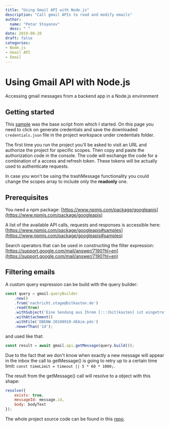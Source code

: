 ```yaml
---
title: "Using Gmail API with Node.js"
description: "Call gmail APIs to read and modify emails"
author:
  name: "Petar Stoyanov"
  desc: " "
date: 2019-08-28
draft: false
categories:
- Node.js
- Gmail API
- Email
---
```


# Using Gmail API with Node.js

Accessing gmail messages from a backend app in a Node.js environment

## Getting started

This [sample](https://developers.google.com/gmail/api/quickstart/nodejs) was the base script from which I started. On this page you need to click on generate credentials and save the downloaded `credentials.json` file in the project workspace under credentials folder.

The first time you run the project you'll be asked to visit an URL and authorize the project for specific scopes. Then copy and paste the authorization code in the console. The code will exchange the code for a combination of a access and refresh token. These tokens will be actually used to authenticate requests.

In case you won't be using the trashMessage functionality you could change the scopes array to include only the **readonly** one.

## Prerequisites

You need a npm package: [https://www.npmjs.com/package/googleapis](https://www.npmjs.com/package/googleapis)

A list of the available API calls, requests and responses is accessible here: [https://www.npmjs.com/package/googleapis#samples](https://www.npmjs.com/package/googleapis#samples)

Search operators that can be used in constructing the filter expression: [https://support.google.com/mail/answer/7190?hl=en](https://support.google.com/mail/answer/7190?hl=en)

## Filtering emails

A custom query expression can be build with the query builder:

```javascript
const query = gmail.queryBuilder
    .new()
    .from('nachricht.stage@bitkasten.de')
    .read(true)
    .withSubject('Eine Sendung aus Ihrem [:::(bit)kasten] ist eingetroffen')
    .withAttachment()
    .withFile('DBENW-20190910-dEAim.pds')
    .newerThan('1d');
```

and used like that:

```javascript
const result = await gmail.api.getMessage(query.build());
```

Due to the fact that we don't know when exactly a new message will appear in the inbox the call to getMessage() is going to retry up to a certain time limit: `const timeLimit = timeout || 5 * 60 * 1000;`.

The result from the getMessage() call will resolve to a object with this shape:

```javascript
resolve({
    exists: true,
    messageId: message.id,
    body: bodyText
});
```

The whole project source code can be found in this [repo](https://github.com/peter-stoyanov/gmail_connector).
